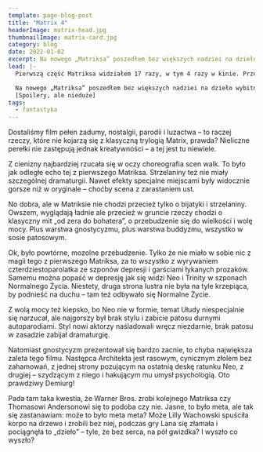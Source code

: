 ```yaml
---
template: page-blog-post
title: "Matrix 4"
headerImage: matrix-head.jpg
thumbnailImage: matrix-card.jpg
category: blog
date: 2022-01-02
excerpt: Na nowego „Matriksa” poszedłem bez większych nadziei na dzieło wybitne jak „jedynka”. A i tak się srodze zawiodłem.
lead: |-
  Pierwszą część Matriksa widziałem 17 razy, w tym 4 razy w kinie. Przed trzecim razem potrącił mnie samochód ale wstałem, otrzepałem się i poszedłem na seans. Bo to Matrix!

  Na nowego „Matriksa” poszedłem bez większych nadziei na dzieło wybitne jak „jedynka”. Szczególnie, że trailery sugerowały, że będzie po prostu „wincyj” wszystkiego, co było. No ale poszedłem, w pierwszym terminie bo i tak bym nie wytrzymał.
  [Spoilery, ale nieduże]
tags:
  - fantastyka
---
```


Dostaliśmy film pełen zadumy, nostalgii, parodii i luzactwa – to raczej rzeczy, które nie kojarzą się z klasyczną trylogią Matrix, prawda? Nieliczne perełki nie zastępują jednak kreatywności – a tej jest tu niewiele.

Z cienizny najbardziej rzucała się w oczy choreografia scen walk. To było jak odległe echo tej z pierwszego Matriksa. Strzelaniny też nie miały szczególnej dramaturgii. Nawet efekty specjalne miejscami były widocznie gorsze niż w oryginale – choćby scena z zarastaniem ust.

No dobra, ale w Matriksie nie chodzi przecież tylko o bijatyki i strzelaniny. Owszem, wyglądają ładnie ale przecież w gruncie rzeczy chodzi o klasyczny mit „od zera do bohatera”, o przebudzenie się do wielkości i wolę mocy. Plus warstwa gnostycyzmu, plus warstwa buddyzmu, wszystko w sosie patosowym.

Ok, było powtórne, mozolne przebudzenie. Tylko że nie miało w sobie nic z magii tego z pierwszego Matriksa, za to wszystko z wyrywaniem czterdziestoparolatka ze szponów depresji i garściami łykanych prozaków. Samemu można popaść w depresję jak się widzi Neo i Trinity w szponach Normalnego Życia. Niestety, druga strona lustra nie była na tyle krzepiąca, by podnieść na duchu – tam też odbywało się Normalne Życie.

Z wolą mocy też kiepsko, bo Neo nie w formie, temat Ułudy niespecjalnie się narzucał, ale najgorszy był brak stylu i zabicie patosu durnymi autoparodiami. Styl nowi aktorzy naśladowali wręcz niezdarnie, brak patosu w zasadzie zabijał dramaturgię.

Natomiast gnostycyzm prezentował się bardzo zacnie, to chyba największa zaleta tego filmu. Następca Architekta jest rasowym, cynicznym złolem bez zahamowań, z jednej strony pozującym na ostatnią deskę ratunku Neo, z drugiej – szydzącym z niego i hakującym mu umysł psychologią. Oto prawdziwy Demiurg!

Pada tam taka kwestia, że Warner Bros. zrobi kolejnego Matriksa czy Thomasowi Andersonowi się to podoba czy nie. Jasne, to było meta, ale tak się zastanawiam: może to było meta meta? Może Lilly Wachowski spuściła korpo na drzewo i zrobili bez niej, podczas gry Lana się złamała i pociągnęła to „dzieło” – tyle, że bez serca, na pół gwizdka? I wyszło co wyszło?
